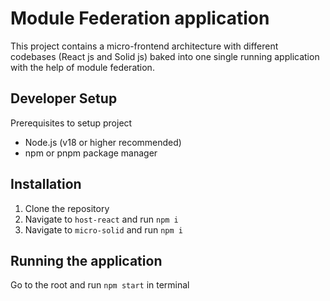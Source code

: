 # Module Federation application

This project contains a micro-frontend architecture with different codebases (React js and Solid js) baked into one single running application with the help of module federation.

## Developer Setup

Prerequisites to setup project
- Node.js (v18 or higher recommended)
- npm or pnpm package manager
  
## Installation

1. Clone the repository
2. Navigate to `host-react` and run `npm i`
3. Navigate to `micro-solid` and run `npm i`

## Running the application

Go to the root and run `npm start` in terminal